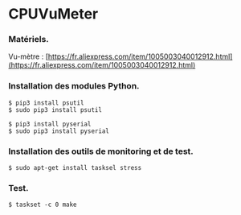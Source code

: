 # CPUVuMeter


### Matériels.

Vu-mètre : 
[https://fr.aliexpress.com/item/1005003040012912.html](https://fr.aliexpress.com/item/1005003040012912.html)


### Installation des modules Python.

```
$ pip3 install psutil
$ sudo pip3 install psutil
```

```
$ pip3 install pyserial
$ sudo pip3 install pyserial
```


### Installation des outils de monitoring et de test.

```
$ sudo apt-get install tasksel stress
```

### Test.

```
$ taskset -c 0 make
```
